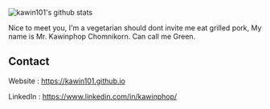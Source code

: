 ![kawin101's github stats](https://github-readme-stats.vercel.app/api?username=kawin101&show_icons=true)

Nice to meet you, I'm a vegetarian should dont invite me eat grilled pork, My name is Mr. Kawinphop Chomnikorn. Can call me Green.

## Contact

Website : https://kawin101.github.io

LinkedIn : https://www.linkedin.com/in/kawinphop/
